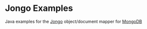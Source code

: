 Jongo Examples
==============

Java examples for the [Jongo](http://jongo.org/) object/document mapper for [MongoDB](http://www.mongodb.org)
